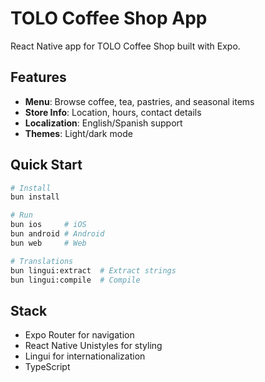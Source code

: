 # TOLO Coffee Shop App

React Native app for TOLO Coffee Shop built with Expo.

## Features

- **Menu**: Browse coffee, tea, pastries, and seasonal items
- **Store Info**: Location, hours, contact details
- **Localization**: English/Spanish support
- **Themes**: Light/dark mode

## Quick Start

```bash
# Install
bun install

# Run
bun ios     # iOS
bun android # Android
bun web     # Web

# Translations
bun lingui:extract  # Extract strings
bun lingui:compile  # Compile
```

## Stack

- Expo Router for navigation
- React Native Unistyles for styling
- Lingui for internationalization
- TypeScript
